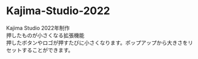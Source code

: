 # Kajima-Studio-2022
Kajima Studio 2022年制作  
押したものが小さくなる拡張機能  
押したボタンやロゴが押すたびに小さくなります。ポップアップから大きさをリセットすることができます。

